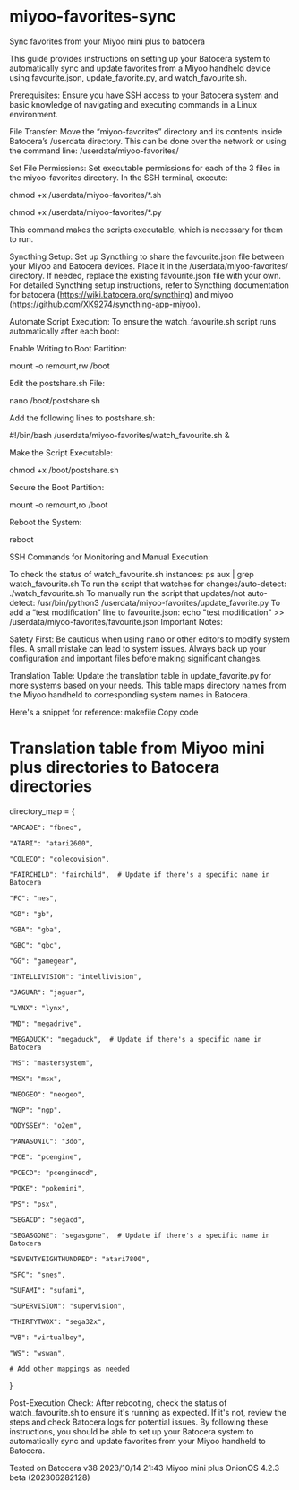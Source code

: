 # miyoo-favorites-sync
Sync favorites from your Miyoo mini plus to batocera

This guide provides instructions on setting up your Batocera system to automatically sync and update favorites from a Miyoo handheld device using favourite.json, update_favorite.py, and watch_favourite.sh.

Prerequisites:
Ensure you have SSH access to your Batocera system and basic knowledge of navigating and executing commands in a Linux environment.

File Transfer:
Move the “miyoo-favorites” directory and its contents inside Batocera’s /userdata directory. This can be done over the network or using the command line:
/userdata/miyoo-favorites/

Set File Permissions:
Set executable permissions for each of the 3 files in the miyoo-favorites directory. In the SSH terminal, execute:

chmod +x /userdata/miyoo-favorites/*.sh

chmod +x /userdata/miyoo-favorites/*.py

This command makes the scripts executable, which is necessary for them to run.

Syncthing Setup:
Set up Syncthing to share the favourite.json file between your Miyoo and Batocera devices. Place it in the /userdata/miyoo-favorites/ directory. If needed, replace the existing favourite.json file with your own. For detailed Syncthing setup instructions, refer to Syncthing documentation for batocera (https://wiki.batocera.org/syncthing) and miyoo (https://github.com/XK9274/syncthing-app-miyoo).

Automate Script Execution:
To ensure the watch_favourite.sh script runs automatically after each boot:

Enable Writing to Boot Partition:

mount -o remount,rw /boot

Edit the postshare.sh File:

nano /boot/postshare.sh

Add the following lines to postshare.sh:

#!/bin/bash
/userdata/miyoo-favorites/watch_favourite.sh &

Make the Script Executable:

chmod +x /boot/postshare.sh

Secure the Boot Partition:

mount -o remount,ro /boot

Reboot the System:

reboot

SSH Commands for Monitoring and Manual Execution:

To check the status of watch_favourite.sh instances: 
ps aux | grep watch_favourite.sh
To run the script that watches for changes/auto-detect: 
./watch_favourite.sh
To manually run the script that updates/not auto-detect: 
/usr/bin/python3 /userdata/miyoo-favorites/update_favorite.py
To add a “test modification” line to favourite.json: 
echo "test modification" >> /userdata/miyoo-favorites/favourite.json
Important Notes:

Safety First: Be cautious when using nano or other editors to modify system files. A small mistake can lead to system issues. Always back up your configuration and important files before making significant changes.

Translation Table: Update the translation table in update_favorite.py for more systems based on your needs. This table maps directory names from the Miyoo handheld to corresponding system names in Batocera. 

Here's a snippet for reference:
makefile
Copy code
# Translation table from Miyoo mini plus directories to Batocera directories
directory_map = {

    "ARCADE": "fbneo",
    
    "ATARI": "atari2600",
    
    "COLECO": "colecovision",
    
    "FAIRCHILD": "fairchild",  # Update if there's a specific name in Batocera
    
    "FC": "nes",
    
    "GB": "gb",
    
    "GBA": "gba",
    
    "GBC": "gbc",
    
    "GG": "gamegear",

    "INTELLIVISION": "intellivision",
    
    "JAGUAR": "jaguar",
    
    "LYNX": "lynx",
    
    "MD": "megadrive",
    
    "MEGADUCK": "megaduck",  # Update if there's a specific name in Batocera
    
    "MS": "mastersystem",
    
    "MSX": "msx",
    
    "NEOGEO": "neogeo",
    
    "NGP": "ngp",
    
    "ODYSSEY": "o2em",
    
    "PANASONIC": "3do",
    
    "PCE": "pcengine",
    
    "PCECD": "pcenginecd",
    
    "POKE": "pokemini",
    
    "PS": "psx",
    
    "SEGACD": "segacd",
    
    "SEGASGONE": "segasgone",  # Update if there's a specific name in Batocera
    
    "SEVENTYEIGHTHUNDRED": "atari7800",
    
    "SFC": "snes",
    
    "SUFAMI": "sufami",
    
    "SUPERVISION": "supervision",
    
    "THIRTYTWOX": "sega32x",
    
    "VB": "virtualboy",
    
    "WS": "wswan",
    
    # Add other mappings as needed
}

Post-Execution Check: After rebooting, check the status of watch_favourite.sh to ensure it's running as expected. If it's not, review the steps and check Batocera logs for potential issues.
By following these instructions, you should be able to set up your Batocera system to automatically sync and update favorites from your Miyoo handheld to Batocera. 

Tested on Batocera v38 2023/10/14 21:43
Miyoo mini plus OnionOS 4.2.3 beta (202306282128)
